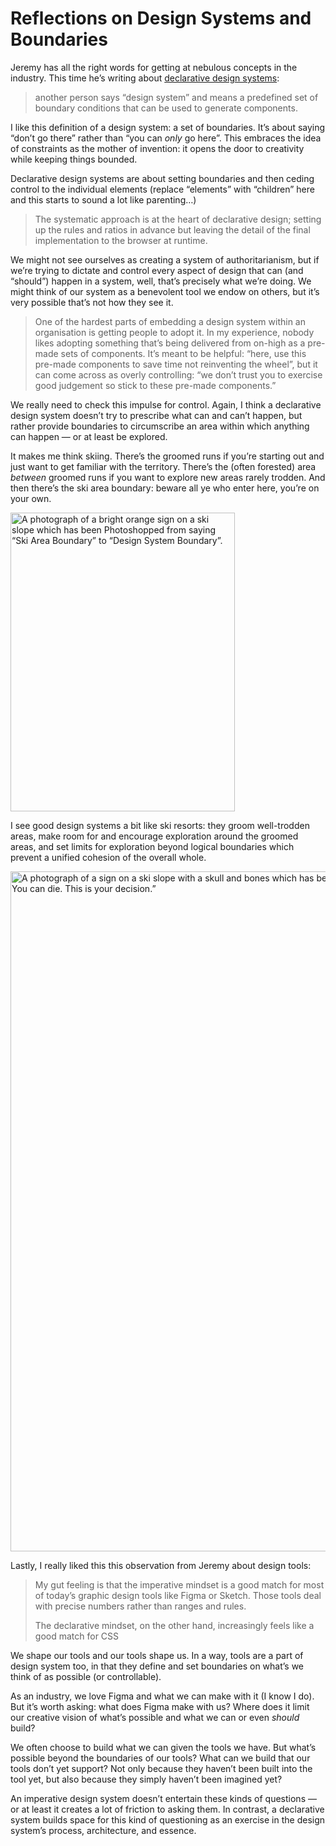 # Reflections on Design Systems and Boundaries

Jeremy has all the right words for getting at nebulous concepts in the industry. This time he’s writing about [declarative design systems](https://adactio.com/journal/19131):

> another person says “design system” and means a predefined set of boundary conditions that can be used to generate components.

I like this definition of a design system: a set of boundaries. It’s about saying “don’t go there” rather than “you can _only_ go here”. This embraces the idea of constraints as the mother of invention: it opens the door to creativity while keeping things bounded.

Declarative design systems are about setting boundaries and then ceding control to the individual elements (replace “elements” with “children” here and this starts to sound a lot like parenting…)

> The systematic approach is at the heart of declarative design; setting up the rules and ratios in advance but leaving the detail of the final implementation to the browser at runtime.

We might not see ourselves as creating a system of authoritarianism, but if we’re trying to dictate and control every aspect of design that can (and “should”) happen in a system, well, that’s precisely what we’re doing. We might think of our system as a benevolent tool we endow on others, but it’s very possible that’s not how they see it.

> One of the hardest parts of embedding a design system within an organisation is getting people to adopt it. In my experience, nobody likes adopting something that’s being delivered from on-high as a pre-made sets of components. It’s meant to be helpful: “here, use this pre-made components to save time not reinventing the wheel”, but it can come across as overly controlling: “we don’t trust you to exercise good judgement so stick to these pre-made components.”

We really need to check this impulse for control. Again, I think a declarative design system doesn’t try to prescribe what can and can’t happen, but rather provide boundaries to circumscribe an area within which anything can happen — or at least be explored.

It makes me think skiing. There’s the groomed runs if you’re starting out and just want to get familiar with the territory. There’s the (often forested) area _between_ groomed runs if you want to explore new areas rarely trodden. And then there’s the ski area boundary: beware all ye who enter here, you’re on your own.

<img src="https://cdn.jim-nielsen.com/blog/2022/design-system-boundary-sign.jpg" width="359" height="478" alt="A photograph of a bright orange sign on a ski slope which has been Photoshopped from saying “Ski Area Boundary” to “Design System Boundary”." />

I see good design systems a bit like ski resorts: they groom well-trodden areas, make room for and encourage exploration around the groomed areas, and set limits for exploration beyond logical boundaries which prevent a unified cohesion of the overall whole.

<img src="https://cdn.jim-nielsen.com/blog/2022/design-system-boundary-sign-die.jpg" width="1000" height="1088" alt="A photograph of a sign on a ski slope with a skull and bones which has been Photoshopped to say (in all caps) “You are leaving the design system. You can die. This is your decision.”" />

Lastly, I really liked this this observation from Jeremy about design tools:

> My gut feeling is that the imperative mindset is a good match for most of today’s graphic design tools like Figma or Sketch. Those tools deal with precise numbers rather than ranges and rules.
> 
> The declarative mindset, on the other hand, increasingly feels like a good match for CSS

We shape our tools and our tools shape us. In a way, tools are a part of design system too, in that they define and set boundaries on what’s we think of as possible (or controllable).

As an industry, we love Figma and what we can make with it (I know I do). But it’s worth asking: what does Figma make with us? Where does it limit our creative vision of what’s possible and what we can or even _should_ build?

We often choose to build what we can given the tools we have. But what’s possible beyond the boundaries of our tools? What can we build that our tools don’t yet support? Not only because they haven’t been built into the tool yet, but also because they simply haven’t been imagined yet?

An imperative design system doesn’t entertain these kinds of questions — or at least it creates a lot of friction to asking them. In contrast, a declarative system builds space for this kind of questioning as an exercise in the design system’s process, architecture, and essence.
